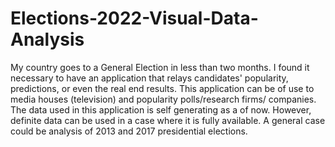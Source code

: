 # Elections-2022-Visual-Data-Analysis
My country goes to a General Election in less than two months. I found it necessary to have an application that relays candidates' popularity, predictions, or even the real end results.
This application can be of use to media houses (television) and popularity polls/research firms/ companies. The data used in this application is self generating as a of now. However, definite data can be used in a case where it is fully available. A general case could be analysis of 2013 and 2017 presidential elections.
